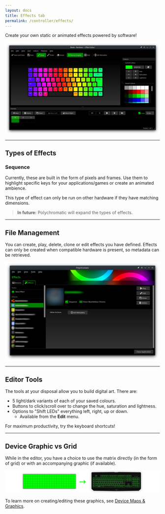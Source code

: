 ```yaml
---
layout: docs
title: Effects tab
permalink: /controller/effects/
---
```


Create your own static or animated effects powered by software!

![Screenshot of Sequence Editor](/images/guide/editor.webp)

---

## Types of Effects

### Sequence

Currently, these are built in the form of pixels and frames. Use them to highlight
specific keys for your applications/games or create an animated ambience.

This type of effect can only be run on other hardware if they have matching
dimensions.

> **In future:** Polychromatic will expand the types of effects.

---

## File Management

You can create, play, delete, clone or edit effects you have defined.
Effects can only be created when compatible hardware is present, so metadata can
be retrieved.

![Screenshot of Effects tab](/images/guide/effects.webp)

---

## Editor Tools

The tools at your disposal allow you to build digital art. There are:

* 5 light/dark variants of each of your saved colours.
* Buttons to click/scroll over to change the hue, saturation and lightness.
* Options to "Shift LEDs" everything left, right, up or down.
  * Available from the **Edit** menu.

For maximum productivity, try the keyboard shortcuts!

---

## Device Graphic vs Grid

While in the editor, you have a choice to use the matrix directly (in the form
of grid) or with an accompanying graphic (if available).

![Screenshot of Effects tab](/images/grid-to-graphic.webp)

To learn more on creating/editing these graphics, see [Device Maps & Graphics](/devicemaps/).
